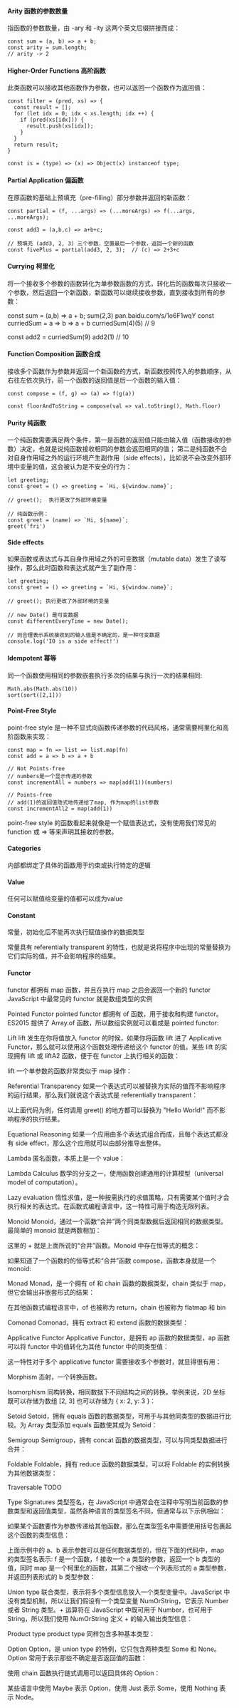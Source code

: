 #### Arity 函数的参数数量
指函数的参数数量，由 -ary 和 -ity 这两个英文后缀拼接而成：

    const sum = (a, b) => a + b;
    const arity = sum.length;
    // arity -> 2

#### Higher-Order Functions 高阶函数
此类函数可以接收其他函数作为参数，也可以返回一个函数作为返回值：

    const filter = (pred, xs) => {
      const result = [];
      for (let idx = 0; idx < xs.length; idx ++) {
        if (pred(xs[idx])) {
          result.push(xs[idx]);
        }
      }
      return result;
    }

    const is = (type) => (x) => Object(x) instanceof type;

#### Partial Application 偏函数
在原函数的基础上预填充（pre-filling）部分参数并返回的新函数：

    const partial = (f, ...args) => (...moreArgs) => f(...args, ...moreArgs);

    const add3 = (a,b,c) => a+b+c;

    // 预填充 (add3, 2, 3) 三个参数，空置最后一个参数，返回一个新的函数
    const fivePlus = partial(add3, 2, 3);  // (c) => 2+3+c


#### Currying 柯里化
将一个接收多个参数的函数转化为单参数函数的方式，转化后的函数每次只接收一个参数，然后返回一个新函数，新函数可以继续接收参数，直到接收到所有的参数：

  const sum = (a,b) => a + b;
  sum(2,3)
pan.baidu.com/s/1o6F1wqY
  const curriedSum = a => b => a + b
  curriedSum(4)(5)  // 9

  const add2 = curriedSum(9)
  add2(1)  // 10

#### Function Composition 函数合成
接收多个函数作为参数并返回一个新函数的方式，新函数按照传入的参数顺序，从右往左依次执行，前一个函数的返回值是后一个函数的输入值：

    const compose = (f, g) => (a) => f(g(a))

    const floorAndToString = compose(val => val.toString(), Math.floor)
    
#### Purity 纯函数
一个纯函数需要满足两个条件，第一是函数的返回值只能由输入值（函数接收的参数）决定，也就是说纯函数接收相同的参数会返回相同的值；
第二是纯函数不会对自身作用域之外的运行环境产生副作用（side effects），比如说不会改变外部环境中变量的值，这会被认为是不安全的行为：

    let greeting;
    const greet = () => greeting = `Hi, ${window.name}`;

    // greet();  执行更改了外部环境变量

    // 纯函数示例：
    const greet = (name) => `Hi, ${name}`;
    greet('fri')
    
#### Side effects
如果函数或表达式与其自身作用域之外的可变数据（mutable data）发生了读写操作，那么此时函数和表达式就产生了副作用：

    let greeting;
    const greet = () => greeting = `Hi, ${window.name}`;

    // greet(); 执行更改了外部环境的变量 

    // new Date() 是可变数据
    const differentEveryTime = new Date();

    // 则合理表示系统接收到的输入值是不确定的，是一种可变数据
    console.log('IO is a side effect!')

#### Idempotent 幂等
同一个函数使用相同的参数嵌套执行多次的结果与执行一次的结果相同:

    Math.abs(Math.abs(10))
    sort(sort([2,1]))

#### Point-Free Style
point-free style 是一种不显式向函数传递参数的代码风格，通常需要柯里化和高阶函数来实现：

    const map = fn => list => list.map(fn)
    const add = a => b => a + b

    // Not Points-free
    // numbers是一个显示传递的参数
    const incrementAll = numbers => map(add(1))(numbers)

    // Points-free
    // add(1)的返回值隐式地传递给了map, 作为map的list参数
    const incrementAll2 = map(add(1))

point-free style 的函数看起来就像是一个赋值表达式，没有使用我们常见的 function 或 => 等来声明其接收的参数。

#### Categories

内部都绑定了具体的函数用于约束或执行特定的逻辑

#### Value
任何可以赋值给变量的值都可以成为value

#### Constant
常量，初始化后不能再次执行赋值操作的数据类型

常量具有 referentially transparent 的特性，也就是说将程序中出现的常量替换为它们实际的值，并不会影响程序的结果。

#### Functor
functor 都拥有 map 函数，并且在执行 map 之后会返回一个新的 functor
JavaScript 中最常见的 functor 就是数组类型的实例

Pointed Functor
pointed functor 都拥有 of 函数，用于接收和构建 functor。ES2015 提供了 Array.of 函数，所以数组实例就可以看成是 pointed functor:


Lift
lift 发生在你将值放入 functor 的时候，如果你将函数 lift 进了 Applicative Functor，那么就可以使用这个函数处理传递给这个 functor 的值。某些 lift 的实现拥有 lift 或 liftA2 函数，便于在 functor 上执行相关的函数：


lift 一个单参数的函数非常类似于 map 操作：


Referential Transparency
如果一个表达式可以被替换为实际的值而不影响程序的运行结果，那么我们就说这个表达式是 referentially transparent：


以上面代码为例，任何调用 greet() 的地方都可以替换为 "Hello World!" 而不影响程序的执行结果。

Equational Reasoning
如果一个应用由多个表达式组合而成，且每个表达式都没有 side effect，那么这个应用就可以由部分推导出整体。

Lambda
匿名函数，本质上是一个 value：


Lambda Calculus
数学的分支之一，使用函数创建通用的计算模型（universal model of computation）。

Lazy evaluation
惰性求值，是一种按需执行的求值策略，只有需要某个值时才会执行相关的表达式。在函数式编程语言中，这一特性可用于构造无限列表。


Monoid
Monoid，通过一个函数“合并”两个同类型数据后返回相同的数据类型。最简单的 monoid 就是两数相加：


这里的 + 就是上面所说的“合并”函数。Monoid 中存在恒等式的概念：


如果知道了一个函数的的恒等式和“合并”函数 compose，函数本身就是一个 monoid:


Monad
Monad，是一个拥有 of 和 chain 函数的数据类型，chain 类似于 map，但它会输出非嵌套形式的结果：


在其他函数式编程语言中，of 也被称为 return，chain 也被称为 flatmap 和 bin

Comonad
Comonad，拥有 extract 和 extend 函数的数据类型：


Applicative Functor
Applicative Functor，是拥有 ap 函数的数据类型，ap 函数可以将 functor 中的值转化为其他 functor 中的同类型值：


这一特性对于多个 applicative functor 需要接收多个参数时，就显得很有用：


Morphism
态射，一个转换函数。

Isomorphism
同构转换，相同数据下不同结构之间的转换。举例来说，2D 坐标既可以存储为数组 [2, 3] 也可以存储为 { x: 2, y: 3 }：


Setoid
Setoid，拥有 equals 函数的数据类型，可用于与其他同类型的数据进行比较。为 Array 类型添加 equals 函数使其成为 Setoid：


Semigroup
Semigroup，拥有 concat 函数的数据类型，可以与同类型数据进行合并：


Foldable
Foldable，拥有 reduce 函数的数据类型，可以将 Foldable 的实例转换为其他数据类型：


Traversable
TODO

Type Signatures
类型签名，在 JavaScript 中通常会在注释中写明当前函数的参数类型和返回值类型，虽然各种语言的类型签名不同，但通常与以下示例相似：


如果某个函数要作为参数传递给其他函数，那么在类型签名中需要使用括号包裹起这个函数的类型信息：


上面示例中的 a、b 表示参数可以是任何数据类型的，但在下面的代码中，map 的类型签名表示: f 是一个函数，f 接收一个 a 类型的参数，返回一个 b 类型的值，同时 map 是一个柯里化的函数，其第二个接收一个列表形式的 a 类型参数，并返回列表形式的 b 类型参数：


Union type
联合类型，表示将多个类型信息放入一个类型变量中。JavaScript 中没有类型机制，所以让我们假设有一个类型变量 NumOrString，它表示 Number 或者 String 类型。+ 运算符在 JavaScript 中既可用于 Number，也可用于 String，所以我们使用 NumOrString 定义 + 的输入输出类型信息：


Product type
product type 同样包含多种基本类型：


Option
Option，是 union type 的特例，它只包含两种类型 Some 和 None。Option 常用于表示那些不确定是否返回值的函数：


使用 chain 函数执行链式调用可以返回具体的 Option：

某些语言中使用 Maybe 表示 Option，使用 Just 表示 Some，使用 Nothing 表示 Node。